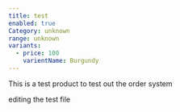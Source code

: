```yaml
---
title: test
enabled: true
Category: unknown
range: unknown
variants:
  - price: 100
    varientName: Burgundy
---
```


This is a test product to test out the order system

editing the test file